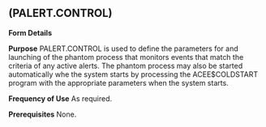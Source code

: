 ##  (PALERT.CONTROL)
<PageHeader />

**Form Details**

**Purpose**
PALERT.CONTROL is used to define the parameters for and launching of the
phantom process that monitors events that match the criteria of any active
alerts. The phantom process may also be started automatically whe the system
starts by processing the ACEE$COLDSTART program with the appropriate
parameters when the system starts.

**Frequency of Use**
As required.

**Prerequisites**
None.

<badge text= "Version 8.10.57 " vertical="middle" />

<PageFooter />
